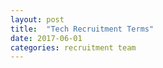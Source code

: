 ```yaml
---
layout: post
title:  "Tech Recruitment Terms"
date: 2017-06-01
categories: recruitment team
---
```








